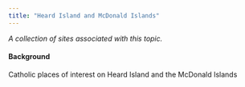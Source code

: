 ```yaml
---
title: "Heard Island and McDonald Islands"
---
```



*A collection of sites associated with this topic.*

#### Background

Catholic places of interest on Heard Island and the McDonald Islands


